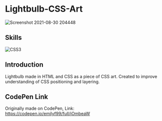# Lightbulb-CSS-Art

![Screenshot 2021-08-30 204448](https://user-images.githubusercontent.com/72047699/131396287-1fbf17eb-67d2-4aa8-a44e-163142f06170.png)

## Skills
![CSS3](https://img.shields.io/badge/css3-%231572B6.svg?style=for-the-badge&logo=css3&logoColor=white)

## Introduction
Lightbulb made in HTML and CSS as a piece of CSS art. 
Created to improve understanding of CSS positioning and layering.

## CodePen Link
Originally made on CodePen, Link: https://codepen.io/emilyf99/full/jOmbeaW

